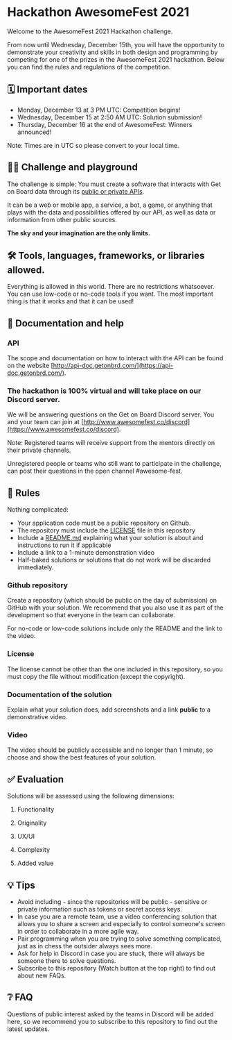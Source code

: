 # Hackathon AwesomeFest 2021

Welcome to the AwesomeFest 2021 Hackathon challenge.

From now until Wednesday, December 15th, you will have the opportunity to demonstrate your creativity and skills in both design and programming by competing for one of the prizes in the AwesomeFest 2021 hackathon. Below you can find the rules and regulations of the competition.

## 🗓 Important dates

- Monday, December 13 at 3 PM UTC: Competition begins!
- Wednesday, December 15 at 2:50 AM UTC: Solution submission!
- Thursday, December 16 at the end of AwesomeFest: Winners announced!

Note: Times are in UTC so please convert to your local time.

## 👩‍💻 Challenge and playground

The challenge is simple: You must create a software that interacts with Get on Board data through its [public or private APIs](https://api-doc.getonbrd.com/).

It can be a web or mobile app, a service, a bot, a game, or anything that plays with the data and possibilities offered by our API, as well as data or information from other public sources.

**The sky and your imagination are the only limits.**

## 🛠 Tools, languages, frameworks, or libraries allowed.

Everything is allowed in this world. There are no restrictions whatsoever. You can use low-code or no-code tools if you want. The most important thing is that it works and that it can be used!

## 📃 Documentation and help

### API

The scope and documentation on how to interact with the API can be found on the website [http://api-doc.getonbrd.com/](https://api-doc.getonbrd.com/).

### The hackathon is 100% virtual and will take place on our Discord server.

We will be answering questions on the Get on Board Discord server. You and your team can join at [http://www.awesomefest.co/discord](https://www.awesomefest.co/discord).

Note: Registered teams will receive support from the mentors directly on their private channels.

Unregistered people or teams who still want to participate in the challenge, can post their questions in the open channel #awesome-fest.

## 📐 Rules

Nothing complicated:

- Your application code must be a public repository on Github.
- The repository must include the [LICENSE](./LICENSE) file in this repository
- Include a [README.md](http://readme.md/) explaining what your solution is about and instructions to run it if applicable
- Include a link to a 1-minute demonstration video
- Half-baked solutions or solutions that do not work will be discarded immediately.

### Github repository

Create a repository (which should be public on the day of submission) on GitHub with your solution. We recommend that you also use it as part of the development so that everyone in the team can collaborate.

For no-code or low-code solutions include only the README and the link to the video.

### License

The license cannot be other than the one included in this repository, so you must copy the file without modification (except the copyright).

### Documentation of the solution

Explain what your solution does, add screenshots and a link **public** to a demonstrative video.

### Video

The video should be publicly accessible and no longer than 1 minute, so choose and show the best features of your solution.

## ✅ Evaluation

Solutions will be assessed using the following dimensions:

1. Functionality

1. Originality

1. UX/UI

1. Complexity

1. Added value

## 💡 Tips

- Avoid including - since the repositories will be public - sensitive or private information such as tokens or secret access keys.
- In case you are a remote team, use a video conferencing solution that allows you to share a screen and especially to control someone's screen in order to collaborate in a more agile way.
- Pair programming when you are trying to solve something complicated, just as in chess the outsider always sees more.
- Ask for help in Discord in case you are stuck, there will always be someone there to solve questions.
- Subscribe to this repository (Watch button at the top right) to find out about new FAQs.

## ❔ FAQ

Questions of public interest asked by the teams in Discord will be added here, so we recommend you to subscribe to this repository to find out the latest updates.
